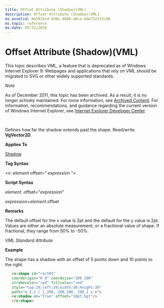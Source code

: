 ```yaml
---
title: Offset Attribute (Shadow)(VML)
description: Offset Attribute (Shadow)(VML)
ms.assetid: bb5810cd-bd9a-4888-a0ce-8de732215c80
ms.topic: reference
ms.date: 05/31/2018
---
```


# Offset Attribute (Shadow)(VML)

This topic describes VML, a feature that is deprecated as of Windows Internet Explorer 9. Webpages and applications that rely on VML should be migrated to SVG or other widely supported standards.

> [!Note]  
> As of December 2011, this topic has been archived. As a result, it is no longer actively maintained. For more information, see [Archived Content](/previous-versions/windows/internet-explorer/ie-developer/). For information, recommendations, and guidance regarding the current version of Windows Internet Explorer, see [Internet Explorer Developer Center](https://msdn.microsoft.com/ie/).

 

Defines how far the shadow extends past the shape. Read/write. **VgVector2D**.

**Applies To**

[Shadow](msdn-online-vml-shadow-element.md)

**Tag Syntax**

<v: *element* offset=" *expression* ">

**Script Syntax**

*element* .offset="*expression*"

*expression*=*element*.offset

**Remarks**

The default offset for the x value is 2pt and the default for the y value is 2pt. Values are either an absolute measurement, or a fractional value of shape. If fractional, they range from 50% to -50%.

*VML Standard Attribute*

**Example**

The shape has a shadow with an offset of 5 points down and 10 points to the right.


```HTML
   <v:shape id="rect01"
   coordorigin="0 0" coordsize="200 200"
   strokecolor="red" fillcolor="red"
   style="top:20;left:20;width:30;height:30"
   path="m 1,1 l 1,200, 200,200, 200,1 x e">
   <v:shadow on="True" offset="10pt,5pt"/>
   </v:shape>
```



 

 
